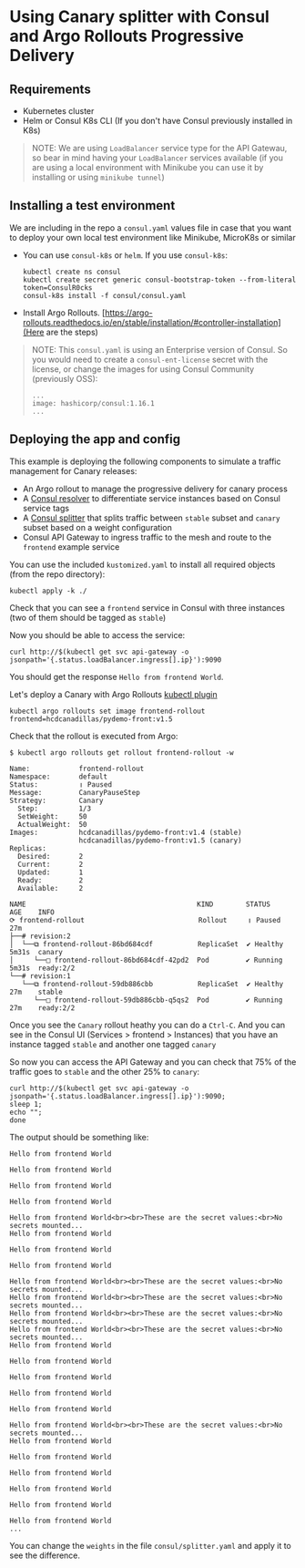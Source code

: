 # Using Canary splitter with Consul and Argo Rollouts Progressive Delivery

## Requirements
* Kubernetes cluster 
* Helm or Consul K8s CLI (If you don't have Consul previously installed in K8s)

> NOTE: We are using `LoadBalancer` service type for the API Gatewau, so bear in mind having your `LoadBalancer` services available (if you are using a local environment with Minikube you can use it by installing [](MetalLB) or using `minikube tunnel`)
## Installing a test environment

We are including in the repo a `consul.yaml` values file in case that you want to deploy your own local test environment like Minikube, MicroK8s or similar

* You can use `consul-k8s` or `helm`. If you use `consul-k8s`:
  ```
  kubectl create ns consul
  kubectl create secret generic consul-bootstrap-token --from-literal token=ConsulR0cks
  consul-k8s install -f consul/consul.yaml
  ```
* Install Argo Rollouts. [https://argo-rollouts.readthedocs.io/en/stable/installation/#controller-installation](Here are the steps)

> NOTE: This `consul.yaml` is using an Enterprise version of Consul. So you would need to create a `consul-ent-license` secret with the license, or change the images for using Consul Community (previously OSS):
> ```
> ...
> image: hashicorp/consul:1.16.1
> ...
> ```

## Deploying the app and config

This example is deploying the following components to simulate a traffic management for Canary releases:
* An Argo rollout to manage the progressive delivery for canary process
* A [Consul resolver](https://developer.hashicorp.com/consul/docs/connect/config-entries/service-resolver) to differentiate service instances based on Consul service tags
* A [Consul splitter](https://developer.hashicorp.com/consul/docs/connect/config-entries/service-splitter) that splits traffic between `stable` subset and `canary` subset based on a weight configuration
* Consul API Gateway to ingress traffic to the mesh and route to the `frontend` example service


You can use the included `kustomized.yaml` to install all required objects (from the repo directory):

```
kubectl apply -k ./
```

Check that you can see a `frontend` service in Consul with three instances (two of them should be tagged as `stable`)

Now you should be able to access the service:
```
curl http://$(kubectl get svc api-gateway -o jsonpath='{.status.loadBalancer.ingress[].ip}'):9090
```

You should get the response `Hello from frontend World`. 

Let's deploy a Canary with Argo Rollouts [kubectl plugin](https://argo-rollouts.readthedocs.io/en/stable/features/kubectl-plugin/)

```
kubectl argo rollouts set image frontend-rollout frontend=hcdcanadillas/pydemo-front:v1.5
```

Check that the rollout is executed from Argo:
```
$ kubectl argo rollouts get rollout frontend-rollout -w

Name:            frontend-rollout
Namespace:       default
Status:          ॥ Paused
Message:         CanaryPauseStep
Strategy:        Canary
  Step:          1/3
  SetWeight:     50
  ActualWeight:  50
Images:          hcdcanadillas/pydemo-front:v1.4 (stable)
                 hcdcanadillas/pydemo-front:v1.5 (canary)
Replicas:
  Desired:       2
  Current:       2
  Updated:       1
  Ready:         2
  Available:     2

NAME                                          KIND        STATUS     AGE    INFO
⟳ frontend-rollout                            Rollout     ॥ Paused   27m    
├──# revision:2                                                             
│  └──⧉ frontend-rollout-86bd684cdf           ReplicaSet  ✔ Healthy  5m31s  canary
│     └──□ frontend-rollout-86bd684cdf-42pd2  Pod         ✔ Running  5m31s  ready:2/2
└──# revision:1                                                             
   └──⧉ frontend-rollout-59db886cbb           ReplicaSet  ✔ Healthy  27m    stable
      └──□ frontend-rollout-59db886cbb-q5qs2  Pod         ✔ Running  27m    ready:2/2
```

Once you see the `Canary` rollout heathy you can do a `Ctrl-C`. And you can see in the Consul UI (Services > frontend > Instances) that you have an instance tagged `stable` and another one  tagged `canary`

So now you can access the API Gateway and you can check that 75% of the traffic goes to `stable` and the other 25% to `canary`:

```
curl http://$(kubectl get svc api-gateway -o jsonpath='{.status.loadBalancer.ingress[].ip}'):9090;
sleep 1;
echo "";
done
```

The output should be something like:
```
Hello from frontend World

Hello from frontend World

Hello from frontend World

Hello from frontend World

Hello from frontend World<br><br>These are the secret values:<br>No secrets mounted...
Hello from frontend World

Hello from frontend World

Hello from frontend World

Hello from frontend World<br><br>These are the secret values:<br>No secrets mounted...
Hello from frontend World<br><br>These are the secret values:<br>No secrets mounted...
Hello from frontend World<br><br>These are the secret values:<br>No secrets mounted...
Hello from frontend World<br><br>These are the secret values:<br>No secrets mounted...
Hello from frontend World

Hello from frontend World

Hello from frontend World

Hello from frontend World

Hello from frontend World

Hello from frontend World<br><br>These are the secret values:<br>No secrets mounted...
Hello from frontend World

Hello from frontend World

Hello from frontend World

Hello from frontend World

Hello from frontend World

Hello from frontend World
...
```

You can change the `weights` in the file `consul/splitter.yaml` and apply it to see the difference.

